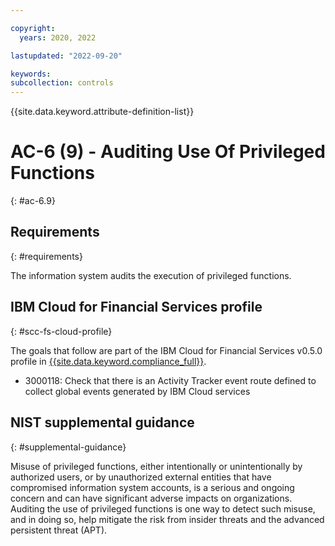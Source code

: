 ```yaml
---

copyright:
  years: 2020, 2022

lastupdated: "2022-09-20"

keywords: 
subcollection: controls
---
```


{{site.data.keyword.attribute-definition-list}}

# AC-6 (9) - Auditing Use Of Privileged Functions
{: #ac-6.9}

## Requirements
{: #requirements}

The information system audits the execution of privileged functions.

## IBM Cloud for Financial Services profile
{: #scc-fs-cloud-profile}

The goals that follow are part of the IBM Cloud for Financial Services v0.5.0 profile in [{{site.data.keyword.compliance_full}}](/docs/security-compliance?topic=security-compliance-getting-started).

- 3000118: Check that there is an Activity Tracker event route defined to collect global events generated by IBM Cloud services

## NIST supplemental guidance
{: #supplemental-guidance}

Misuse of privileged functions, either intentionally or unintentionally by authorized users, or by unauthorized external entities that have compromised information system accounts, is a serious and ongoing concern and can have significant adverse impacts on organizations. Auditing the use of privileged functions is one way to detect such misuse, and in doing so, help mitigate the risk from insider threats and the advanced persistent threat (APT).

